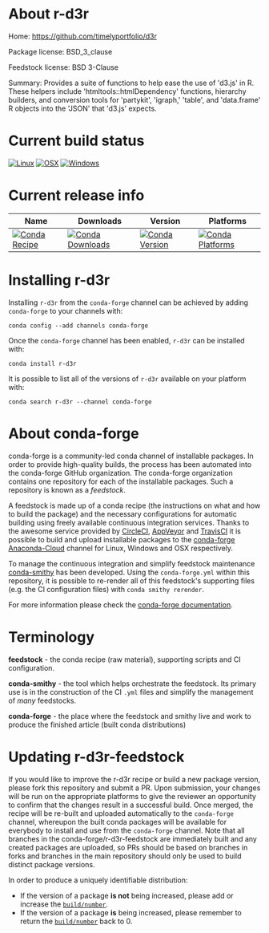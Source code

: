 About r-d3r
===========

Home: https://github.com/timelyportfolio/d3r

Package license: BSD_3_clause

Feedstock license: BSD 3-Clause

Summary: Provides a suite of functions to help ease the use of 'd3.js' in R. These helpers include 'htmltools::htmlDependency' functions, hierarchy builders, and conversion tools for 'partykit', 'igraph,' 'table', and 'data.frame' R objects into the 'JSON' that 'd3.js' expects.



Current build status
====================

[![Linux](https://img.shields.io/circleci/project/github/conda-forge/r-d3r-feedstock/master.svg?label=Linux)](https://circleci.com/gh/conda-forge/r-d3r-feedstock)
[![OSX](https://img.shields.io/travis/conda-forge/r-d3r-feedstock/master.svg?label=macOS)](https://travis-ci.org/conda-forge/r-d3r-feedstock)
[![Windows](https://img.shields.io/appveyor/ci/conda-forge/r-d3r-feedstock/master.svg?label=Windows)](https://ci.appveyor.com/project/conda-forge/r-d3r-feedstock/branch/master)

Current release info
====================

| Name | Downloads | Version | Platforms |
| --- | --- | --- | --- |
| [![Conda Recipe](https://img.shields.io/badge/recipe-r--d3r-green.svg)](https://anaconda.org/conda-forge/r-d3r) | [![Conda Downloads](https://img.shields.io/conda/dn/conda-forge/r-d3r.svg)](https://anaconda.org/conda-forge/r-d3r) | [![Conda Version](https://img.shields.io/conda/vn/conda-forge/r-d3r.svg)](https://anaconda.org/conda-forge/r-d3r) | [![Conda Platforms](https://img.shields.io/conda/pn/conda-forge/r-d3r.svg)](https://anaconda.org/conda-forge/r-d3r) |

Installing r-d3r
================

Installing `r-d3r` from the `conda-forge` channel can be achieved by adding `conda-forge` to your channels with:

```
conda config --add channels conda-forge
```

Once the `conda-forge` channel has been enabled, `r-d3r` can be installed with:

```
conda install r-d3r
```

It is possible to list all of the versions of `r-d3r` available on your platform with:

```
conda search r-d3r --channel conda-forge
```


About conda-forge
=================

conda-forge is a community-led conda channel of installable packages.
In order to provide high-quality builds, the process has been automated into the
conda-forge GitHub organization. The conda-forge organization contains one repository
for each of the installable packages. Such a repository is known as a *feedstock*.

A feedstock is made up of a conda recipe (the instructions on what and how to build
the package) and the necessary configurations for automatic building using freely
available continuous integration services. Thanks to the awesome service provided by
[CircleCI](https://circleci.com/), [AppVeyor](https://www.appveyor.com/)
and [TravisCI](https://travis-ci.org/) it is possible to build and upload installable
packages to the [conda-forge](https://anaconda.org/conda-forge)
[Anaconda-Cloud](https://anaconda.org/) channel for Linux, Windows and OSX respectively.

To manage the continuous integration and simplify feedstock maintenance
[conda-smithy](https://github.com/conda-forge/conda-smithy) has been developed.
Using the ``conda-forge.yml`` within this repository, it is possible to re-render all of
this feedstock's supporting files (e.g. the CI configuration files) with ``conda smithy rerender``.

For more information please check the [conda-forge documentation](https://conda-forge.org/docs/).

Terminology
===========

**feedstock** - the conda recipe (raw material), supporting scripts and CI configuration.

**conda-smithy** - the tool which helps orchestrate the feedstock.
                   Its primary use is in the construction of the CI ``.yml`` files
                   and simplify the management of *many* feedstocks.

**conda-forge** - the place where the feedstock and smithy live and work to
                  produce the finished article (built conda distributions)


Updating r-d3r-feedstock
========================

If you would like to improve the r-d3r recipe or build a new
package version, please fork this repository and submit a PR. Upon submission,
your changes will be run on the appropriate platforms to give the reviewer an
opportunity to confirm that the changes result in a successful build. Once
merged, the recipe will be re-built and uploaded automatically to the
`conda-forge` channel, whereupon the built conda packages will be available for
everybody to install and use from the `conda-forge` channel.
Note that all branches in the conda-forge/r-d3r-feedstock are
immediately built and any created packages are uploaded, so PRs should be based
on branches in forks and branches in the main repository should only be used to
build distinct package versions.

In order to produce a uniquely identifiable distribution:
 * If the version of a package **is not** being increased, please add or increase
   the [``build/number``](https://conda.io/docs/user-guide/tasks/build-packages/define-metadata.html#build-number-and-string).
 * If the version of a package **is** being increased, please remember to return
   the [``build/number``](https://conda.io/docs/user-guide/tasks/build-packages/define-metadata.html#build-number-and-string)
   back to 0.
